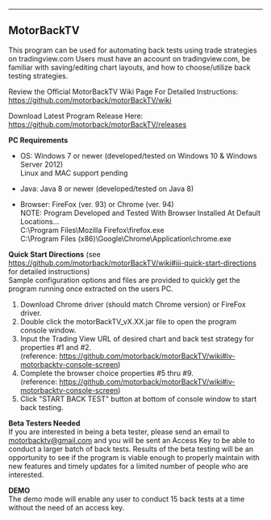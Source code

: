 ------------
MotorBackTV
------------

This program can be used for automating back tests using trade strategies on tradingview.com  Users must have an account
on tradingview.com, be familiar with saving/editing chart layouts, and how to choose/utilize back testing strategies.

Review the Official MotorBackTV Wiki Page For Detailed Instructions:                                                                       
https://github.com/motorback/motorBackTV/wiki

Download Latest Program Release Here:                                                                                                     
https://github.com/motorback/motorBackTV/releases

**PC Requirements**                                                                                                                       
- OS: Windows 7 or newer (developed/tested on Windows 10 & Windows Server 2012)                                            
  Linux and MAC support pending
  
- Java: Java 8 or newer  (developed/tested on Java 8)                                                                                       
- Browser: FireFox (ver. 93) or Chrome (ver. 94)                                                                                                                                                                                                                                                                                                                                                                                                  
NOTE: Program Developed and Tested With Browser Installed At Default Locations...                                
	C:\Program Files\Mozilla Firefox\firefox.exe                                                                   
	C:\Program Files (x86)\Google\Chrome\Application\chrome.exe

**Quick Start Directions**                                                                                                              (see https://github.com/motorback/motorBackTV/wiki#iii-quick-start-directions for detailed instructions)                                                 
Sample configuration options and files are provided to quickly get the program running once extracted on the users PC.
1. Download Chrome driver (should match Chrome version) or FireFox driver.
2. Double click the motorBackTV_vX.XX.jar file to open the program console window.
3. Input the Trading View URL of desired chart and back test strategy for properties #1 and #2.                                        
   (reference: https://github.com/motorback/motorBackTV/wiki#iv-motorbacktv-console-screen)	
4. Complete the browser choice properties #5 thru #9.                                                                                  
   (reference: https://github.com/motorback/motorBackTV/wiki#iv-motorbacktv-console-screen)
5. Click "START BACK TEST" button at bottom of console window to start back testing.

**Beta Testers Needed**                                                                                                                   
If you are interested in being a beta tester, please send an email to motorbacktv@gmail.com and you will be sent an Access Key to be able to conduct a larger batch of back tests. Results of the beta testing will be an opportunity to see if the program is viable enough to properly maintain with new features and timely updates for a limited number of people who are interested.

**DEMO**                                                                                                                                   
The demo mode will enable any user to conduct 15 back tests at a time without the need of an access key.
